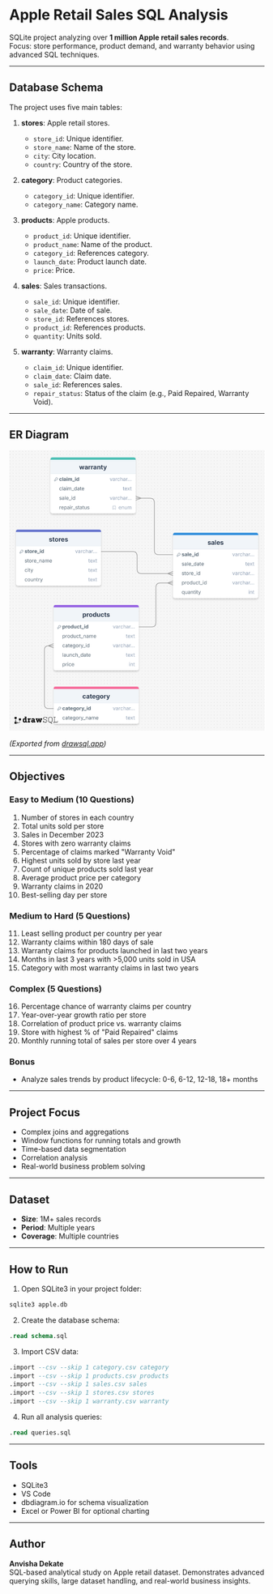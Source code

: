 # Apple Retail Sales SQL Analysis

SQLite project analyzing over **1 million Apple retail sales records**.  
Focus: store performance, product demand, and warranty behavior using advanced SQL techniques.

---

## Database Schema

The project uses five main tables:

1. **stores**: Apple retail stores.
   - `store_id`: Unique identifier.
   - `store_name`: Name of the store.
   - `city`: City location.
   - `country`: Country of the store.

2. **category**: Product categories.
   - `category_id`: Unique identifier.
   - `category_name`: Category name.

3. **products**: Apple products.
   - `product_id`: Unique identifier.
   - `product_name`: Name of the product.
   - `category_id`: References category.
   - `launch_date`: Product launch date.
   - `price`: Price.

4. **sales**: Sales transactions.
   - `sale_id`: Unique identifier.
   - `sale_date`: Date of sale.
   - `store_id`: References stores.
   - `product_id`: References products.
   - `quantity`: Units sold.

5. **warranty**: Warranty claims.
   - `claim_id`: Unique identifier.
   - `claim_date`: Claim date.
   - `sale_id`: References sales.
   - `repair_status`: Status of the claim (e.g., Paid Repaired, Warranty Void).

---

## ER Diagram

![ER Diagram](er_diagram.png)

*(Exported from [drawsql.app](https://drawsql.app/))*

---

## Objectives

### Easy to Medium (10 Questions)
1. Number of stores in each country  
2. Total units sold per store  
3. Sales in December 2023  
4. Stores with zero warranty claims  
5. Percentage of claims marked "Warranty Void"  
6. Highest units sold by store last year  
7. Count of unique products sold last year  
8. Average product price per category  
9. Warranty claims in 2020  
10. Best-selling day per store  

### Medium to Hard (5 Questions)
11. Least selling product per country per year  
12. Warranty claims within 180 days of sale  
13. Warranty claims for products launched in last two years  
14. Months in last 3 years with >5,000 units sold in USA  
15. Category with most warranty claims in last two years  

### Complex (5 Questions)
16. Percentage chance of warranty claims per country  
17. Year-over-year growth ratio per store  
18. Correlation of product price vs. warranty claims  
19. Store with highest % of "Paid Repaired" claims  
20. Monthly running total of sales per store over 4 years  

### Bonus
- Analyze sales trends by product lifecycle: 0-6, 6-12, 12-18, 18+ months  

---

## Project Focus
- Complex joins and aggregations  
- Window functions for running totals and growth  
- Time-based data segmentation  
- Correlation analysis  
- Real-world business problem solving  

---

## Dataset
- **Size**: 1M+ sales records  
- **Period**: Multiple years  
- **Coverage**: Multiple countries  

---

## How to Run

1. Open SQLite3 in your project folder:
```bash
sqlite3 apple.db
```

2. Create the database schema:
```sql
.read schema.sql
```

3. Import CSV data:
```sql
.import --csv --skip 1 category.csv category
.import --csv --skip 1 products.csv products
.import --csv --skip 1 sales.csv sales
.import --csv --skip 1 stores.csv stores
.import --csv --skip 1 warranty.csv warranty
```

4. Run all analysis queries:
```sql
.read queries.sql
```

---

## Tools
- SQLite3  
- VS Code 
- dbdiagram.io for schema visualization  
- Excel or Power BI for optional charting  

---

## Author
**Anvisha Dekate**  
SQL-based analytical study on Apple retail dataset. Demonstrates advanced querying skills, large dataset handling, and real-world business insights.

